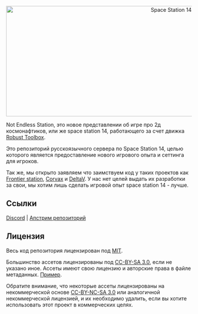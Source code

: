 <p align="center"> <img alt="Space Station 14" width="880" height="300" src="https://raw.githubusercontent.com/space-wizards/asset-dump/de329a7898bb716b9d5ba9a0cd07f38e61f1ed05/github-logo.svg" /></p>

Not Endless Station, это новое представлении об игре про 2д космонафтиков, или же space station 14, работающего за счет движка [Robust Toolbox](https://github.com/space-wizards/RobustToolbox).

Это репозиторий русскоязычного сервера по Space Station 14, целью которого является предоставление нового игрового опыта и сеттинга для игроков.

Так же, мы открыто заявляем что заимствуем код у таких проектов как [Frontier station](https://github.com/new-frontiers-14/frontier-station-14.git), [Corvax](https://github.com/space-syndicate/space-station-14.git) и [DeltaV](https://github.com/DeltaV-Station/Delta-v.git). У нас нет целей выдать их разработки за свои, мы хотим лишь сделать игровой опыт space station 14 - лучше.

## Ссылки

[Discord](https://discord.gg/dt44tWz3DQ) | [Апстрим репозиторий](https://github.com/space-wizards/space-station-14)

## Лицензия

Весь код репозитория лицензирован под [MIT](https://github.com/space-syndicate/space-station-14/blob/master/LICENSE.TXT).

Большинство ассетов лицензированы под [CC-BY-SA 3.0](https://creativecommons.org/licenses/by-sa/3.0/), если не указано иное. Ассеты имеют свою лицензию и авторские права в файле метаданных. [Пример](https://github.com/space-syndicate/space-station-14/blob/master/Resources/Textures/Objects/Tools/crowbar.rsi/meta.json).

Обратите внимание, что некоторые ассеты лицензированы на некоммерческой основе [CC-BY-NC-SA 3.0](https://creativecommons.org/licenses/by-nc-sa/3.0/) или аналогичной некоммерческой лицензией, и их необходимо удалить, если вы хотите использовать этот проект в коммерческих целях.
